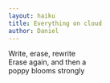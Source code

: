 ```yaml
---
layout: haiku
title: Everything on cloud
author: Daniel
---
```


Write, erase, rewrite<br>
Erase again, and then a<br>
poppy blooms strongly<br>
